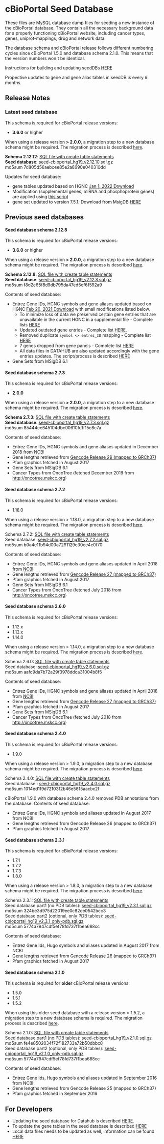 # cBioPortal Seed Database

These files are MySQL database dump files for seeding a new instance of the cBioPortal database. They contain all the necessary background data for a properly functioning cBioPortal website, including cancer types, genes, uniprot-mappings, drug and network data.

The database schema and cBioPortal release follows different numbering cycles since cBioPortal 1.5.0 and database schema 2.1.0. This means that the version numbers won't be identical. 

Instructions for building and updating seedDBs [HERE](#for-developers)

Propective updates to gene and gene alias tables in seedDB is every 6 months. 

## Release Notes
### Latest seed database

This schema is required for cBioPortal release versions:
- **3.6.0** or higher

When using a release version **> 2.0.0**, a migration step to a new database schema might be required. The migration process is described [here](https://github.com/cBioPortal/cbioportal/blob/master/docs/Updating-your-cBioPortal-installation.md#running-the-migration-script).

**Schema 2.12.12**: [SQL file with create table statements](https://github.com/cBioPortal/cbioportal/blob/v4.0.0/db-scripts/src/main/resources/cgds.sql)<br>
**Seed database**: [seed-cbioportal_hg19_v2.12.10.sql.gz](https://github.com/cBioPortal/datahub/blob/master/seedDB/seed-cbioportal_hg19_v2.12.12.sql.gz)<br>
md5sum 7d805d56aebcee85e2a8690e040310dd

Updates for seed database:
- gene tables updated based on HGNC [Jan 1, 2022 Download](http://ftp.ebi.ac.uk/pub/databases/genenames/hgnc/archive/monthly/tsv/hgnc_complete_set_2022-01-01.txt)
- Modification (supplemental genes, miRNA and phosphoprotein genes) are applied using [this script](https://github.com/cBioPortal/datahub-study-curation-tools/tree/master/gene-table-update/build-input-for-importer)
- gene set updated to version 7.5.1. Download from MsigDB [HERE](http://www.gsea-msigdb.org/gsea/msigdb/download_file.jsp?filePath=/msigdb/release/7.5.1/msigdb.v7.5.1.entrez.gmt)

## Previous seed databases

#### Seed database schema 2.12.8

This schema is required for cBioPortal release versions:
- **3.6.0** or higher

When using a release version **> 2.0.0**, a migration step to a new database schema might be required. The migration process is described [here](https://github.com/cBioPortal/cbioportal/blob/master/docs/Updating-your-cBioPortal-installation.md#running-the-migration-script).

**Schema 2.12.8**: [SQL file with create table statements](https://raw.githubusercontent.com/cBioPortal/cbioportal/v3.6.10/db-scripts/src/main/resources/cgds.sql)<br>
**Seed database**: [seed-cbioportal_hg19_v2.12.8.sql.gz](https://github.com/cBioPortal/datahub/blob/gene_update_doc/seedDB/seed-cbioportal_hg19_v2.12.8.sql.gz)<br>
md5sum f8d2c65f8d9db795da47ed5cf6f592a9

Contents of seed database:
- Entrez Gene IDs, HGNC symbols and gene aliases updated based on HGNC [Feb 20, 2021 Download](https://www.genenames.org/download/statistics-and-files/) with small modifications listed below.  
  - To minimize loss of data we preserved certain gene entries that are unavailable in the current HGNC in a supplemental file - Complete lists [HERE](https://github.com/cBioPortal/datahub/blob/gene_update_doc/seedDB/gene-update-list/gene-supp.md)
  - Updated outdated gene entries - Complete list [HERE](https://github.com/cBioPortal/datahub/blob/gene_update_doc/seedDB/gene-update-list/gene-update.md).
  - Removed duplicate `symbol <> entrez_ID` mapping - Complete list [HERE](https://github.com/cBioPortal/datahub/blob/gene_update_doc/seedDB/gene-update-list/gene-removed.md)
  - 7 genes dropped from gene panels - Complete list [HERE](https://github.com/cBioPortal/datahub/blob/gene_update_doc/seedDB/gene-update-list/panel-gene-removed.md) 
  - All data files in DATAHUB are also updated accordingly with the gene entries updates. The script/process is described [HERE](https://github.com/cBioPortal/datahub-study-curation-tools/tree/master/gene-table-update/data-file-migration)
- Gene Sets from MSigDB 6.1

#### Seed database schema 2.7.3

This schema is required for cBioPortal release versions:
- **2.0.0**

When using a release version **> 2.0.0**, a migration step to a new database schema might be required. The migration process is described [here](https://github.com/cBioPortal/cbioportal/blob/master/docs/Updating-your-cBioPortal-installation.md#running-the-migration-script).

**Schema 2.7.3**: [SQL file with create table statements](https://raw.githubusercontent.com/cBioPortal/cbioportal/v2.0.0/db-scripts/src/main/resources/cgds.sql)<br>
**Seed database**: [seed-cbioportal_hg19_v2.7.3.sql.gz](https://github.com/cBioPortal/datahub/raw/master/seedDB/seed-cbioportal_hg19_v2.7.3.sql.gz)<br>
md5sum 85444ce645104dbc00610fc1f15e8c7a

Contents of seed database:
- Entrez Gene IDs, HGNC symbols and gene aliases updated in December 2018 from [NCBI](ftp://ftp.ncbi.nih.gov/gene/DATA/GENE_INFO/Mammalia/Homo_sapiens.gene_info.gz)
- Gene lengths retrieved from [Gencode Release 29 (mapped to GRCh37)](https://www.gencodegenes.org/releases/29lift37.html)
- Pfam graphics fetched in August 2017
- Gene Sets from MSigDB 6.1
- Cancer Types from OncoTree (fetched December 2018 from http://oncotree.mskcc.org)

#### Seed database schema 2.7.2

This schema is required for cBioPortal release versions:
- 1.18.0

When using a release version > 1.18.0, a migration step to a new database schema might be required. The migration process is described [here](https://github.com/cBioPortal/cbioportal/blob/master/docs/Updating-your-cBioPortal-installation.md#running-the-migration-script).

Schema 2.7.2: [SQL file with create table statements](https://raw.githubusercontent.com/cBioPortal/cbioportal/v1.18.0/db-scripts/src/main/resources/cgds.sql)<br>
Seed database: [seed-cbioportal_hg19_v2.7.2.sql.gz](https://github.com/cBioPortal/datahub/raw/9d7b90c53c189b6d2c083d156cea2932cd318c0a/seedDB/seed-cbioportal_hg19_v2.7.2.sql.gz)<br>
md5sum b0a4e11b94d00a7291129c30ee4e0f70

Contents of seed database:
- Entrez Gene IDs, HGNC symbols and gene aliases updated in April 2018 from [NCBI](ftp://ftp.ncbi.nih.gov/gene/DATA/GENE_INFO/Mammalia/Homo_sapiens.gene_info.gz)
- Gene lengths retrieved from [Gencode Release 27 (mapped to GRCh37)](https://www.gencodegenes.org/releases/27lift37.html)
- Pfam graphics fetched in August 2017
- Gene Sets from MSigDB 6.1
- Cancer Types from OncoTree (fetched July 2018 from http://oncotree.mskcc.org)

#### Seed database schema 2.6.0

This schema is required for cBioPortal release versions:
- 1.12.x
- 1.13.x
- 1.14.0

When using a release version > 1.14.0, a migration step to a new database schema might be required. The migration process is described [here](https://github.com/cBioPortal/cbioportal/blob/master/docs/Updating-your-cBioPortal-installation.md#running-the-migration-script).

Schema 2.6.0: [SQL file with create table statements](https://raw.githubusercontent.com/cBioPortal/cbioportal/v1.13.1/db-scripts/src/main/resources/cgds.sql)<br>
Seed database: [seed-cbioportal_hg19_v2.6.0.sql.gz](https://github.com/cBioPortal/datahub/raw/219cf5fc9a553dbc2bfa28a18283087def4a5cf4/seedDB/seed-cbioportal_hg19_v2.6.0.sql.gz)<br>
md5sum aafc9da7b72a29f3978ddca31004b8f5

Contents of seed database:
- Entrez Gene IDs, HGNC symbols and gene aliases updated in April 2018 from [NCBI](ftp://ftp.ncbi.nih.gov/gene/DATA/GENE_INFO/Mammalia/Homo_sapiens.gene_info.gz)
- Gene lengths retrieved from [Gencode Release 27 (mapped to GRCh37)](https://www.gencodegenes.org/releases/27lift37.html)
- Pfam graphics fetched in August 2017
- Gene Sets from MSigDB 6.1
- Cancer Types from OncoTree (fetched July 2018 from http://oncotree.mskcc.org)

#### Seed database schema 2.4.0

This schema is required for cBioPortal release versions:
- 1.9.0

When using a release version > 1.9.0, a migration step to a new database schema might be required. The migration process is described [here](https://github.com/cBioPortal/cbioportal/blob/master/docs/Updating-your-cBioPortal-installation.md#running-the-migration-script).

Schema 2.4.0: [SQL file with create table statements](https://raw.githubusercontent.com/cBioPortal/cbioportal/v1.9.0/db-scripts/src/main/resources/cgds.sql)<br>
Seed database : [seed-cbioportal_hg19_v2.4.0.sql.gz](https://github.com/cBioPortal/datahub/raw/b9662010756188a18051c983b8c445dd033703a9/seedDB/seed-cbioportal_hg19_v2.4.0.sql.gz)<br>
md5sum 1014ed1f9d72103f2b46e5615aacbc2f

cBioPortal 1.9.0 with database schema 2.4.0 removed PDB annotations from the database.
Contents of seed database:
- Entrez Gene IDs, HGNC symbols and aliases updated in August 2017 from NCBI
- Gene lengths retrieved from Gencode Release 26 (mapped to GRCh37)
- Pfam graphics fetched in August 2017

#### Seed database schema 2.3.1

This schema is required for cBioPortal release versions:
- 1.7.1
- 1.7.2
- 1.7.3
- 1.8.0

When using a release version > 1.8.0, a migration step to a new database schema might be required. The migration process is described [here](https://github.com/cBioPortal/cbioportal/blob/master/docs/Updating-your-cBioPortal-installation.md#running-the-migration-script).

Schema 2.3.1: [SQL file with create table statements](https://raw.githubusercontent.com/cBioPortal/cbioportal/v1.7.3/db-scripts/src/main/resources/cgds.sql)<br>
Seed database part1 (no PDB tables): [seed-cbioportal_hg19_v2.3.1.sql.gz](https://github.com/cBioPortal/datahub/raw/285f60974a28940fe9a8f16d4e08d83a5ceb0085/seedDB/seed-cbioportal_hg19_v2.3.1.sql.gz)<br>
md5sum 324be3d975d22019ee0c82ce0542bcc3 <br>
Seed database part2 (optional, only PDB tables): [seed-cbioportal_hg19_v2.3.1_only-pdb.sql.gz](https://github.com/cBioPortal/datahub/raw/755548060edd3ce9d90f56369f5498d85ab3de1d/seedDB/seed-cbioportal_hg19_v2.3.1_only-pdb.sql.gz)<br>
md5sum 5774a7947cdf5ef78fd737f1bea688cc

Contents of seed database:
- Entrez Gene Ids, Hugo symbols and aliases updated in August 2017 from NCBI
- Gene lengths retrieved from Gencode Release 26 (mapped to GRCh37)
- Pfam graphics fetched in August 2017

#### Seed database schema 2.1.0

This schema is required for **older** cBioPortal release versions:
- 1.5.0
- 1.5.1
- 1.5.2

When using this older seed database with a release version > 1.5.2, a migration step to a new database schema is required. The migration process is described [here](https://github.com/cBioPortal/cbioportal/blob/master/docs/Updating-your-cBioPortal-installation.md#running-the-migration-script).

Schema 2.1.0: [SQL file with create table statements](https://raw.githubusercontent.com/cBioPortal/cbioportal/v1.5.1/db-scripts/src/main/resources/cgds.sql)<br>
Seed database part1 (no PDB tables): [seed-cbioportal_hg19_v2.1.0.sql.gz](https://github.com/cBioPortal/datahub/raw/84fd66daf8325ad9721895d1cc503653686de15e/seedDB/seed-cbioportal_hg19_v2.1.0.sql.gz)<br>
md5sum fe4e8502034f72f182733a72b50dbbc8 <br>
Seed database part2 (optional, only PDB tables): [seed-cbioportal_hg19_v2.1.0_only-pdb.sql.gz](https://github.com/cBioPortal/datahub/raw/84fd66daf8325ad9721895d1cc503653686de15e/seedDB/seed-cbioportal_hg19_v2.1.0_only-pdb.sql.gz)<br>
md5sum 5774a7947cdf5ef78fd737f1bea688cc

Contents of seed database:
- Entrez Gene Ids, Hugo symbols and aliases updated in September 2016 from NCBI
- Gene lengths retrieved from Gencode Release 25 (mapped to GRCh37)
- Pfam graphics fetched in September 2016


## For Developers
- Updating the seed database for Datahub is described [HERE](Update-Seed-Database.md).
- To update the gene tables in the seed database is described [HERE](https://github.com/cBioPortal/cbioportal/blob/master/docs/Updating-gene-and-gene_alias-tables.md)
- Local data files needs to be updated as well, information can be found [HERE](https://github.com/cBioPortal/datahub-study-curation-tools/tree/master/gene-table-update/data-file-migration)
